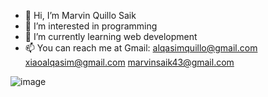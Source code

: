 - 👋 Hi, I’m Marvin Quillo Saik
- 👀 I’m interested in programming
- 🌱 I’m currently learning web development
- 📫 You can reach me at Gmail:
         alqasimquillo@gmail.com
         xiaoalqasim@gmail.com
         marvinsaik43@gmail.com
         
         
![image]({[BadgeURLHere](https://img.shields.io/badge/Gmail-D14836?style=for-the-badge&logo=gmail&logoColor=white)https://img.shields.io/badge/Gmail-D14836?style=for-the-badge&logo=gmail&logoColor=white})

